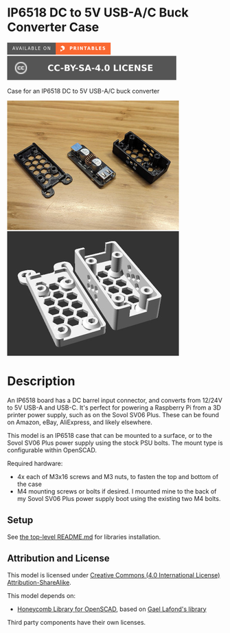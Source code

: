 # IP6518 DC to 5V USB-A/C Buck Converter Case

[![Available on Printables][printables-badge]][printables-model]
[![CC-BY-SA-4.0 license][license-badge]][license]

Case for an IP6518 DC to 5V USB-A/C buck converter

![Photo](images/readme/photo1.jpg)
![Render](images/readme/render.jpg)

# Description

An IP6518 board has a DC barrel input connector, and converts from 12/24V to 5V
USB-A and USB-C. It's perfect for powering a Raspberry Pi from a 3D printer
power supply, such as on the Sovol SV06 Plus. These can be found on Amazon,
eBay, AliExpress, and likely elsewhere.

This model is an IP6518 case that can be mounted to a surface, or to the Sovol
SV06 Plus power supply using the stock PSU bolts. The mount type is configurable
within OpenSCAD.

Required hardware:

* 4x each of M3x16 screws and M3 nuts, to fasten the top and bottom of the case
* M4 mounting screws or bolts if desired. I mounted mine to the back of my Sovol
  SV06 Plus power supply boot using the existing two M4 bolts.

## Setup

See [the top-level README.md](/README.md) for libraries installation.

## Attribution and License

This model is licensed under
[Creative Commons (4.0 International License) Attribution-ShareAlike][license].

This model depends on:

* [Honeycomb Library for OpenSCAD][honeycomb-library-openscad], based on [Gael
  Lafond's library][honeycomb-library-openscad-upstream]

Third party components have their own licenses.


[honeycomb-library-openscad-upstream]: https://printables.com/model/263718
[honeycomb-library-openscad]: https://github.com/smkent/honeycomb-openscad
[license]: http://creativecommons.org/licenses/by-sa/4.0/
[license-badge]: /_static/license-badge-cc-by-sa-4.0.svg
[printables-badge]: /_static/printables-badge.png
[printables-model]: https://www.printables.com/model/605854
